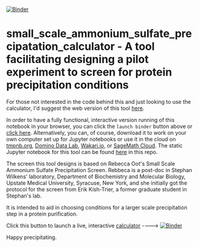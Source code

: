 [![Binder](http://mybinder.org/badge.svg)](http://mybinder.org/repo/fomightez/small_scale_ammonium_sulfate_precipatation_calculator/notebooks/small_scale_ammonium_sulfate_precipitation_calc.ipynb)
# small_scale_ammonium_sulfate_precipatation_calculator - A  tool facilitating designing a pilot experiment to screen for protein precipitation conditions
 
For those not interested in the code behind this and just looking to use the calculator, I'd suggest the web version of this tool [here](http://fomightez.pythonanywhere.com/ammonium_screen/).

 In order to have a fully functional, interactive version running of this notebook in your browser, you can click the `launch binder` button above or [click here](http://mybinder.org/repo/fomightez/small_scale_ammonium_sulfate_precipatation_calculator/notebooks/small_scale_ammonium_sulfate_precipitation_calc.ipynb). Alternatively, you can, of course, download it to work on your own computer set up for Jupyter notebooks or use it in the cloud on [tmpnb.org](http://tmpnb.org), [Domino Data Lab](http://www.dominodatalab.com/), [Wakari.io](https://www.wakari.io/), or [SageMath Cloud](https://cloud.sagemath.com). The static Jupyter notebook for this tool can be found [here](https://github.com/fomightez/small_scale_ammonium_sulfate_precipatation_calculator/blob/master/small_scale_ammonium_sulfate_precipitation_calc.ipynb) in this repo.

The screen this tool designs is based on Rebecca Oot's Small Scale Ammonium Sulfate Precipitation Screen. Rebbeca is a post-doc in Stephan Wilkens' laboratory, Department of Biochemistry and Molecular Biology, Upstate Medical University, Syracuse, New York, and she initially got the protocol for the screen from Erik Kish-Trier, a former graduate student in Stephan's lab.

It is intended to aid in choosing conditions for a larger scale precipitation step in a protein purification.  

Click this button to launch a live, interactive [calculator](http://mybinder.org/repo/fomightez/small_scale_ammonium_sulfate_precipatation_calculator/notebooks/small_scale_ammonium_sulfate_precipitation_calc.ipynb) ----> [![Binder](http://mybinder.org/badge.svg)](http://mybinder.org/repo/fomightez/small_scale_ammonium_sulfate_precipatation_calculator/notebooks/small_scale_ammonium_sulfate_precipitation_calc.ipynb) 

Happy precipitating.
